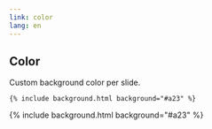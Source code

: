 ```yaml
---
link: color
lang: en
---
```


## Color

Custom background color per slide.

`{% include background.html background="#a23" %}`

{% include background.html background="#a23" %}
